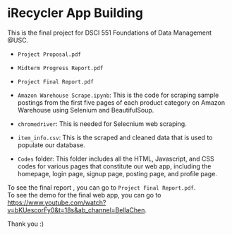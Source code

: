 # iRecycler App Building

This is the final project for DSCI 551 Foundations of Data Management @USC.
- `Project Proposal.pdf`
- `Midterm Progress Report.pdf`
- `Project Final Report.pdf`

- `Amazon Warehouse Scrape.ipynb`: This is the code for scraping sample postings from the first five pages of each product category on Amazon Warehouse using Selenium and BeautifulSoup.
- `chromedriver`: This is needed for Selecnium web scraping.
- `item_info.csv`: This is the scraped and cleaned data that is used to populate our database.
- `Codes` folder: This folder includes all the HTML, Javascript, and CSS codes for various pages that constitute our web app, including the homepage, login page, signup page, posting page, and profile page.

To see the final report , you can go to `Project Final Report.pdf`. \
To see the demo for the final web app, you can go to https://www.youtube.com/watch?v=bKUescorFy0&t=18s&ab_channel=BellaChen.

Thank you :)
